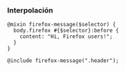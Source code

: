 ### Interpolación

```
@mixin firefox-message($selector) {
  body.firefox #{$selector}:before {
    content: "Hi, Firefox users!";
  }
}
```

```
@include firefox-message(".header");
```